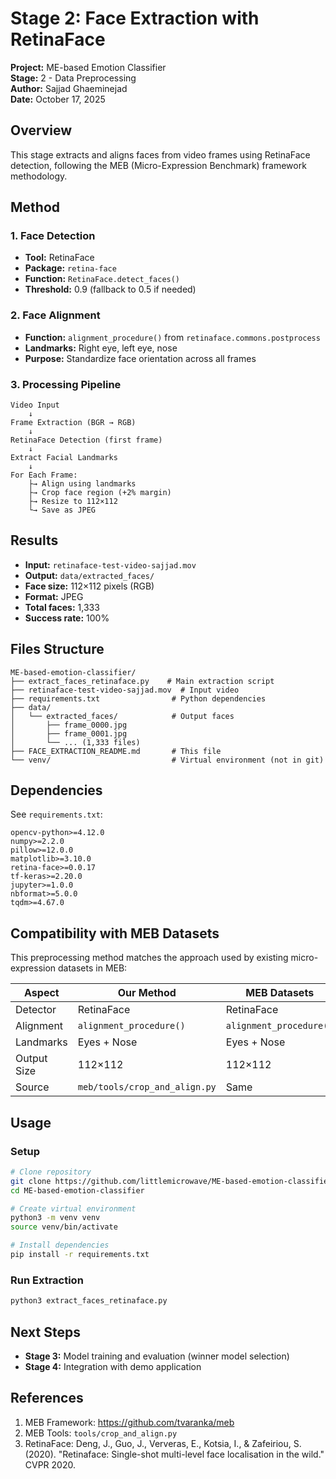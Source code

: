 # Stage 2: Face Extraction with RetinaFace

**Project:** ME-based Emotion Classifier  
**Stage:** 2 - Data Preprocessing  
**Author:** Sajjad Ghaeminejad  
**Date:** October 17, 2025

## Overview

This stage extracts and aligns faces from video frames using RetinaFace detection, following the MEB (Micro-Expression Benchmark) framework methodology.

## Method

### 1. Face Detection
- **Tool:** RetinaFace
- **Package:** `retina-face`
- **Function:** `RetinaFace.detect_faces()`
- **Threshold:** 0.9 (fallback to 0.5 if needed)

### 2. Face Alignment
- **Function:** `alignment_procedure()` from `retinaface.commons.postprocess`
- **Landmarks:** Right eye, left eye, nose
- **Purpose:** Standardize face orientation across all frames

### 3. Processing Pipeline
```
Video Input
    ↓
Frame Extraction (BGR → RGB)
    ↓
RetinaFace Detection (first frame)
    ↓
Extract Facial Landmarks
    ↓
For Each Frame:
    ├→ Align using landmarks
    ├→ Crop face region (+2% margin)
    ├→ Resize to 112×112
    └→ Save as JPEG
```

## Results

- **Input:** `retinaface-test-video-sajjad.mov`
- **Output:** `data/extracted_faces/`
- **Face size:** 112×112 pixels (RGB)
- **Format:** JPEG
- **Total faces:** 1,333
- **Success rate:** 100%

## Files Structure
```
ME-based-emotion-classifier/
├── extract_faces_retinaface.py    # Main extraction script
├── retinaface-test-video-sajjad.mov  # Input video
├── requirements.txt                # Python dependencies
├── data/
│   └── extracted_faces/            # Output faces
│       ├── frame_0000.jpg
│       ├── frame_0001.jpg
│       └── ... (1,333 files)
├── FACE_EXTRACTION_README.md       # This file
└── venv/                           # Virtual environment (not in git)
```

## Dependencies

See `requirements.txt`:
```
opencv-python>=4.12.0
numpy>=2.2.0
pillow>=12.0.0
matplotlib>=3.10.0
retina-face>=0.0.17
tf-keras>=2.20.0
jupyter>=1.0.0
nbformat>=5.0.0
tqdm>=4.67.0
```

## Compatibility with MEB Datasets

This preprocessing method matches the approach used by existing micro-expression datasets in MEB:

| Aspect | Our Method | MEB Datasets |
|--------|------------|--------------|
| Detector | RetinaFace | RetinaFace |
| Alignment | `alignment_procedure()` | `alignment_procedure()` |
| Landmarks | Eyes + Nose | Eyes + Nose |
| Output Size | 112×112 | 112×112 |
| Source | `meb/tools/crop_and_align.py` | Same |

## Usage

### Setup
```bash
# Clone repository
git clone https://github.com/littlemicrowave/ME-based-emotion-classifier.git
cd ME-based-emotion-classifier

# Create virtual environment
python3 -m venv venv
source venv/bin/activate

# Install dependencies
pip install -r requirements.txt
```

### Run Extraction
```bash
python3 extract_faces_retinaface.py
```

## Next Steps

- **Stage 3:** Model training and evaluation (winner model selection)
- **Stage 4:** Integration with demo application

## References

1. MEB Framework: https://github.com/tvaranka/meb
2. MEB Tools: `tools/crop_and_align.py`
3. RetinaFace: Deng, J., Guo, J., Ververas, E., Kotsia, I., & Zafeiriou, S. (2020). "Retinaface: Single-shot multi-level face localisation in the wild." CVPR 2020.
